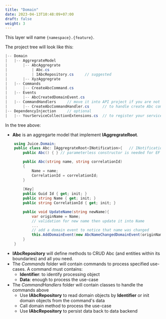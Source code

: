 ```yaml
---
title: "Domain"
date: 2023-04-13T10:48:09+07:00
draft: false
weight: 3
---
```


This layer will name `{namespace}.{feature}`.

The project tree will look like this:

```csharp
|-- Domain
|   |-- AggregrateModel
|       |-- AbcAggregrate
|           | Abc.cs
|           | IAbcRepository.cs     // suggested
|       |-- XyzAggregrate
|   |-- Commands
|       |-- CreateAbcCommand.cs
|   |-- Events
|       |-- AbcCreatedDomainEvent.cs
|   |-- CommandHandlers     // move it into API project if you are not implementing the Repository
|       |-- CreateAbcCommandHandler.cs      // to handle create Abc command (as same as Manager)
|-- DependencyInjection     // optional
|   |-- YourServiceCollectionExtensions.cs  // to register your services
```

In the tree above:
- **Abc** is an aggregarte model that implement **IAggregrateRoot<TNotification>**.

```csharp {linenos=false,hl_lines=[1,2,21],linenostart=1}
    using Juice.Domain;
    public class Abc: IAggregrateRoot<INotification>{   // INotification is an interface of MediatR
        public Abc() { } // parameterless constructor is needed for EF

        public Abc(string name, string correlationId)
        {
            Name = name;
            CorrelationId = correlationId;
        }
        
        [Key]
        public Guid Id { get; init; }
        public string Name { get; init; }
        public string CorrelationId { get; init; }

        public void UpdateName(string newName){
            var originName = Name;
            // validation for new name then update it into Name
            ...
            // add a domain event to notice that name was changed
            this.AddDomainEvent(new AbcNameChangedDomainEvent(originName, newName));
        }
    }
```

- **IAbcRepository** will define methods to CRUD Abc (and entities within its boundaries) and all you need.
- The *Commands* folder will contain commands to process specified use-cases. A command must contains:
    - **Identifier**: to identify processing object
    - **Data**: enough to process the use-case
- The *CommandHandlers* folder will contain classes to handle the commands above
    - Use **IAbcRepository** to read domain objects by **Identifier** or init domain objects from the command's data
    - Call domain method to process the use-case
    - Use **IAbcRepository** to persist data back to data backend 
